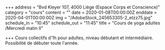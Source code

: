 +++
address = "Bvd Kleyer 107, 4000 Liège (Espace Corps et Conscience)"
category = "cours"
content = ""
date = 2020-01-08T00:00:00Z
enddate = 2020-04-01T00:00:00Z
img = "/AdobeStock_245653305-2_etzz75.jpg"
schedule_in = "10:45"
schedule_out = "11:45"
title = "Cours de yoga adultes /Mercredi matin II"

+++
Cours collectifs d'1h pour adultes, niveau débutant et intermédiaire. Possibilité de débuter toute l'année.